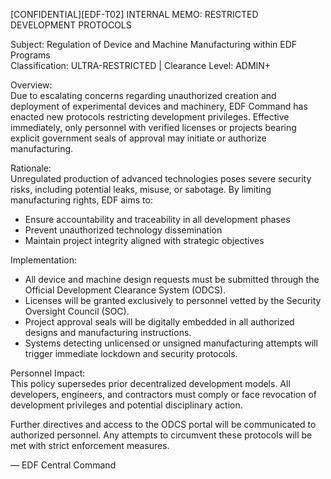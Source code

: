 [CONFIDENTIAL][EDF-T02] INTERNAL MEMO: RESTRICTED DEVELOPMENT PROTOCOLS

Subject: Regulation of Device and Machine Manufacturing within EDF Programs  
Classification: ULTRA-RESTRICTED | Clearance Level: ADMIN+

Overview:  
Due to escalating concerns regarding unauthorized creation and deployment of experimental devices and machinery, EDF Command has enacted new protocols restricting development privileges. Effective immediately, only personnel with verified licenses or projects bearing explicit government seals of approval may initiate or authorize manufacturing.

Rationale:  
Unregulated production of advanced technologies poses severe security risks, including potential leaks, misuse, or sabotage. By limiting manufacturing rights, EDF aims to:

- Ensure accountability and traceability in all development phases  
- Prevent unauthorized technology dissemination  
- Maintain project integrity aligned with strategic objectives  

Implementation:  
- All device and machine design requests must be submitted through the Official Development Clearance System (ODCS).  
- Licenses will be granted exclusively to personnel vetted by the Security Oversight Council (SOC).  
- Project approval seals will be digitally embedded in all authorized designs and manufacturing instructions.  
- Systems detecting unlicensed or unsigned manufacturing attempts will trigger immediate lockdown and security protocols.

Personnel Impact:  
This policy supersedes prior decentralized development models. All developers, engineers, and contractors must comply or face revocation of development privileges and potential disciplinary action.

Further directives and access to the ODCS portal will be communicated to authorized personnel. Any attempts to circumvent these protocols will be met with strict enforcement measures.

— EDF Central Command
